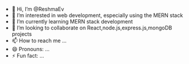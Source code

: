 - 👋 Hi, I’m @ReshmaEv
- 👀 I’m interested in web development, especially using the MERN stack
- 🌱 I’m currently learning  MERN stack development 
- 💞️ I’m looking to collaborate on React,node.js,express.js,mongoDB projects
- 📫 How to reach me ...
- 😄 Pronouns: ...
- ⚡ Fun fact: ...

<!---
ReshmaEv/ReshmaEv is a ✨ special ✨ repository because its `README.md` (this file) appears on your GitHub profile.
You can click the Preview link to take a look at your changes.
--->
